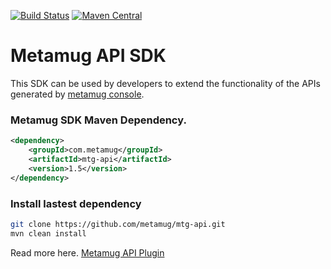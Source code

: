 [![Build Status](https://travis-ci.org/metamug/api-sdk.svg?branch=master)](https://travis-ci.org/metamug/mtg-api) [![Maven Central](https://maven-badges.herokuapp.com/maven-central/com.metamug/mtg-api/badge.svg)](http://search.maven.org/#artifactdetails|com.metamug|mtg-api|1.5|)

# Metamug API SDK

This SDK can be used by developers to extend the functionality of the APIs generated by [metamug console](https://metamug.com/console).

### Metamug SDK Maven Dependency.

```xml
<dependency>
    <groupId>com.metamug</groupId>
    <artifactId>mtg-api</artifactId>
    <version>1.5</version>
</dependency>
```

### Install lastest dependency

```sh
git clone https://github.com/metamug/mtg-api.git
mvn clean install
```

Read more here. [Metamug API Plugin](https://metamug.com/docs/code-execution.php) 
